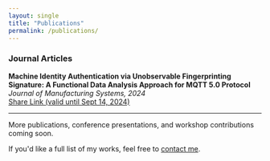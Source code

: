 ```yaml
---
layout: single
title: "Publications"
permalink: /publications/
---
```


### Journal Articles

**Machine Identity Authentication via Unobservable Fingerprinting Signature: A Functional Data Analysis Approach for MQTT 5.0 Protocol**  
*Journal of Manufacturing Systems, 2024*  
[Share Link (valid until Sept 14, 2024)](https://authors.elsevier.com/sd/article/S0278-6125(24)00153-4)

---

More publications, conference presentations, and workshop contributions coming soon.

If you'd like a full list of my works, feel free to [contact me](/about/).

